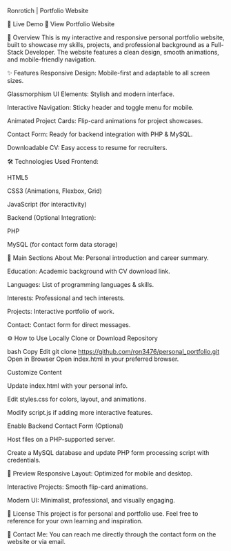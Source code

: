 Ronrotich | Portfolio Website

🚀 Live Demo
🔗 View Portfolio Website

📌 Overview
This is my interactive and responsive personal portfolio website, built to showcase my skills, projects, and professional background as a Full-Stack Developer. The website features a clean design, smooth animations, and mobile-friendly navigation.

✨ Features
Responsive Design: Mobile-first and adaptable to all screen sizes.

Glassmorphism UI Elements: Stylish and modern interface.

Interactive Navigation: Sticky header and toggle menu for mobile.

Animated Project Cards: Flip-card animations for project showcases.

Contact Form: Ready for backend integration with PHP & MySQL.

Downloadable CV: Easy access to resume for recruiters.

🛠️ Technologies Used
Frontend:

HTML5

CSS3 (Animations, Flexbox, Grid)

JavaScript (for interactivity)

Backend (Optional Integration):

PHP

MySQL (for contact form data storage)

📂 Main Sections
About Me: Personal introduction and career summary.

Education: Academic background with CV download link.

Languages: List of programming languages & skills.

Interests: Professional and tech interests.

Projects: Interactive portfolio of work.

Contact: Contact form for direct messages.

⚙️ How to Use Locally
Clone or Download Repository

bash
Copy
Edit
git clone https://github.com/ron3476/personal_portfolio.git
Open in Browser
Open index.html in your preferred browser.

Customize Content

Update index.html with your personal info.

Edit styles.css for colors, layout, and animations.

Modify script.js if adding more interactive features.

Enable Backend Contact Form (Optional)

Host files on a PHP-supported server.

Create a MySQL database and update PHP form processing script with credentials.

📸 Preview
Responsive Layout: Optimized for mobile and desktop.

Interactive Projects: Smooth flip-card animations.

Modern UI: Minimalist, professional, and visually engaging.

📜 License
This project is for personal and portfolio use. Feel free to reference for your own learning and inspiration.

💬 Contact Me:
You can reach me directly through the contact form on the website or via email.
